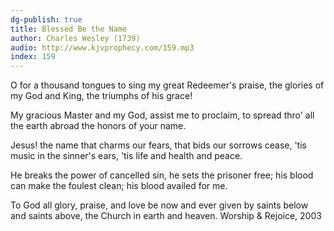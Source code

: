 ```yaml
---
dg-publish: true
title: Blessed Be the Name
author: Charles Wesley (1739)
audio: http://www.kjvprophecy.com/159.mp3
index: 159
---
```


O for a thousand tongues to sing
my great Redeemer's praise,
the glories of my God and King,
the triumphs of his grace!

My gracious Master and my God,
assist me to proclaim,
to spread thro' all the earth abroad
the honors of your name.

Jesus! the name that charms our fears,
that bids our sorrows cease,
'tis music in the sinner's ears,
'tis life and health and peace.

He breaks the power of cancelled sin,
he sets the prisoner free;
his blood can make the foulest clean;
his blood availed for me.

To God all glory, praise, and love
be now and ever given
by saints below and saints above,
the Church in earth and heaven.
Worship &amp; Rejoice, 2003